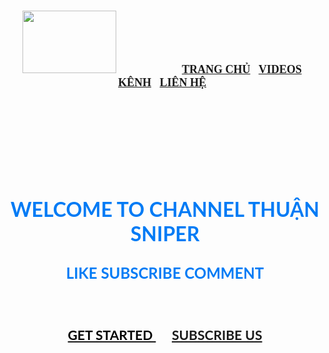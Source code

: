 <html lang ="en">
<head>
    <meta charset="utf-8">
</head>
<body backround="https://sa.tinhte.vn/2018/01/4212138_dot-kich-vtc-game_1.jpg"
<br />
<h3 align="center">
    <img src="https://tse4.mm.bing.net/th?id=OIP.uO4J0bYpJEpw5esd2h4V5AHaFL&pid=Api&P=0&w=255&h=178" width="150" height="100"/>
&nbsp;&nbsp;&nbsp;&nbsp;&nbsp;&nbsp;&nbsp;&nbsp;&nbsp;&nbsp;&nbsp;&nbsp;&nbsp;&nbsp;&nbsp;&nbsp;&nbsp;&nbsp;&nbsp;&nbsp;&nbsp;&nbsp;&nbsp;&nbsp;&nbsp;
<font face="cinzel" size="4">
<a href="#">TRANG CHỦ</a>&nbsp;&nbsp;
<a href="#">VIDEOS</a>&nbsp;&nbsp;
<a href="#">KÊNH</a>&nbsp;&nbsp;
<a href="#">LIÊN HỆ</a>&nbsp;&nbsp;

</h3>
<br /><br /><br /><br /><br />
<h1 align="center">
    <font face="Lato" color="#017bf5" size="6">
    WELCOME TO CHANNEL THUẬN SNIPER
    </font>
</h1>
<h3 align="center">
<font face="Lato" color="#017bf5" size="5">
    LIKE SUBSCRIBE COMMENT
    </font>
    </h3>
    <br />
    <h3 align="center">
    <a href="#">
    <font face="Lato" color="#000">GET STARTED
    </a>&nbsp;&nbsp;&nbsp;&nbsp;
    <a href="#"
    <font face="Lato" color="#fff">SUBSCRIBE US </font>
    </a>
    </h3>
</body>
</html>
